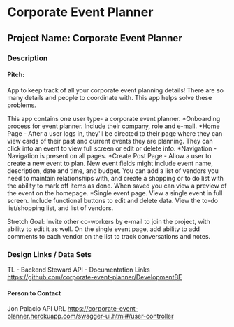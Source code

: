 # Corporate Event Planner

## Project Name: Corporate Event Planner

### Description
#### Pitch: 
App to keep track of all your corporate event planning details! There are so many details and people to coordinate with. This app helps solve these problems.

This app contains one user type- a corporate event planner.
*Onboarding process for event planner. Include their company, role and e-mail.
*Home Page - After a user logs in, they'll be directed to their page where they can view cards of their past and current events they are planning. They can click into an event to view full screen or edit or delete info.
*Navigation - Navigation is present on all pages.
*Create Post Page - Allow a user to create a new event to plan.  New event fields might include event name, description, date and time, and budget. You can add a list of vendors you need to maintain relationships with, and create a shopping or to do list with the ability to mark off items as done. When saved you can view a preview of the event on the homepage.
*Single event page. View a single event in full screen. Include functional buttons to edit and delete data.  View the to-do list/shopping list, and list of vendors.

Stretch Goal: Invite other co-workers by e-mail to join the project, with ability to edit it as well. On the single event page, add ability to add comments to each vendor on the list to track conversations and notes.

### Design Links / Data Sets
TL - Backend Steward
API - Documentation Links
https://github.com/corporate-event-planner/DevelopmentBE

####  Person to Contact
Jon Palacio
API URL
https://corporate-event-planner.herokuapp.com/swagger-ui.html#/user-controller
